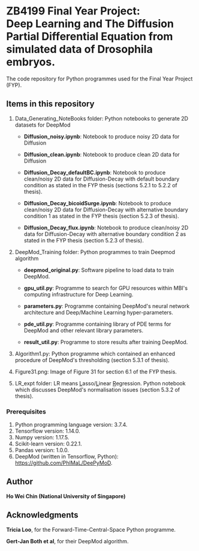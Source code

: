 # ZB4199 Final Year Project: <br/> Deep Learning and The Diffusion Partial Differential Equation from simulated data of Drosophila embryos.

The code repository for Python programmes used for the Final Year Project (FYP).

## Items in this repository

1. Data_Generating_NoteBooks folder: Python notebooks to generate 2D datasets for DeepMod

   - **Diffusion_noisy.ipynb**: Notebook to produce noisy 2D data for Diffusion
   
   - **Diffusion_clean.ipynb**: Notebook to produce clean 2D data for Diffusion
   
   - **Diffusion_Decay_defaultBC.ipynb**: Notebook to produce clean/noisy 2D data for Diffusion-Decay with default boundary condition as stated in the FYP thesis (sections 5.2.1 to 5.2.2 of thesis).
   
   - **Diffusion_Decay_bicoidSurge.ipynb**: Notebook to produce clean/noisy 2D data for Diffusion-Decay with alternative boundary condition 1 as stated in the FYP thesis (section 5.2.3 of thesis).
   
   - **Diffusion_Decay_flux.ipynb**: Notebook to produce clean/noisy 2D data for Diffusion-Decay with alternative boundary condition 2 as stated in the FYP thesis (section 5.2.3 of thesis).

2. DeepMod_Training folder: Python programmes to train Deepmod algorithm

   - **deepmod_original.py**: Software pipeline to load data to train DeepMod.
   
   - **gpu_util.py**: Programme to search for GPU resources within MBI's computing infrastructure for Deep Learning.
   
   - **parameters.py**: Programme containing DeepMod's neural network architecture and Deep/Machine Learning hyper-parameters.
   
   - **pde_util.py**: Programme containing library of PDE terms for DeepMod and other relevant library parameters.
   
   - **result_util.py**: Programme to store results after training DeepMod.

3. Algorithm1.py: Python programme which contained an enhanced procedure of DeepMod's thresholding (section 5.3.1 of thesis).
4. Figure31.png: Image of Figure 31 for section 6.1 of the FYP thesis.
5. LR_expt folder: LR means <u>L</u>asso/<u>L</u>inear <u>R</u>egression. Python notebook which discusses DeepMod's normalisation issues (section 5.3.2 of thesis).

### Prerequisites

1. Python programming language version: 3.7.4.
2. Tensorflow version: 1.14.0.
3. Numpy version: 1.17.5.
4. Scikit-learn version: 0.22.1.
5. Pandas version: 1.0.0.
6. DeepMod (written in Tensorflow, Python): https://github.com/PhIMaL/DeePyMoD. 

## Author

**Ho Wei Chin (National University of Singapore)** 


## Acknowledgments

**Tricia Loo**, for the Forward-Time-Central-Space Python programme.

**Gert-Jan Both et al**, for their DeepMod algorithm.

